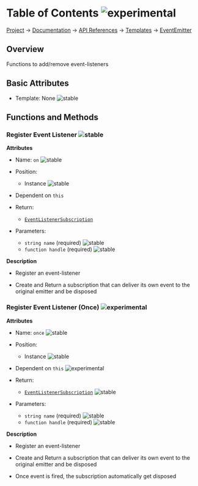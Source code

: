 # Table of Contents ![experimental]
[Project](https://github.com/ksxatompackages/quick-spawn) → [Documentation](../..) → [API References](..) → [Templates](.) → [EventEmitter](./event-emitter.md)

## Overview

Functions to add/remove event-listeners

## Basic Attributes

* Template: None ![stable]

## Functions and Methods

### Register Event Listener ![stable]

**Attributes**

* Name: `on` ![stable]

* Position:
  - Instance ![stable]

* Dependent on `this`

* Return:
  - [`EventListenerSubscription`](./event-listener-subscription.md)

* Parameters:
  - `string name` (required) ![stable]
  - `function handle` (required) ![stable]

**Description**

* Register an event-listener

* Create and Return a subscription that can deliver its own event to the original emitter and be disposed

### Register Event Listener (Once) ![experimental]

**Attributes**

* Name: `once` ![stable]

* Position:
  - Instance ![stable]

* Dependent on `this` ![experimental]

* Return:
  - [`EventListenerSubscription`](./event-listener-subscription.md) ![stable]

* Parameters:
  - `string name` (required) ![stable]
  - `function handle` (required) ![stable]

 **Description**

* Register an event-listener

* Create and Return a subscription that can deliver its own event to the original emitter and be disposed

* Once event is fired, the subscription automatically get disposed

[fixed]: https://cdn.rawgit.com/ksxatompackages/quick-spawn/images-v0.1.1/docs/images/badges/fixed.svg
[stable]: https://cdn.rawgit.com/ksxatompackages/quick-spawn/images-v0.1.1/docs/images/badges/stable.svg
[experimental]: https://cdn.rawgit.com/ksxatompackages/quick-spawn/images-v0.1.1/docs/images/badges/experimental.svg
[deprecated]: https://cdn.rawgit.com/ksxatompackages/quick-spawn/images-v0.1.1/docs/images/badges/deprecated.svg
